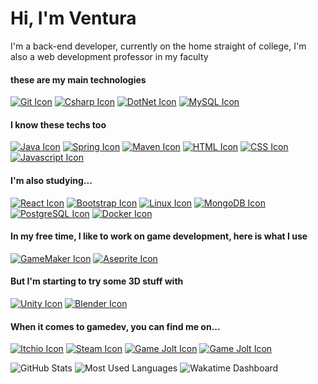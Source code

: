 Hi, I'm Ventura
===============

I'm a back-end developer, currently on the home straight of college, I'm also a web development professor in my faculty

#### these are my main technologies

[![Git Icon](https://skillicons.dev/icons?i=git&theme-dark)](https://en.wikipedia.org/wiki/Git) 
[![Csharp Icon](https://skillicons.dev/icons?i=cs&theme-dark)](https://en.wikipedia.org/wiki/C_Sharp_(programming_language)) 
[![DotNet Icon](https://skillicons.dev/icons?i=dotnet&theme-dark)](https://en.wikipedia.org/wiki/.NET) 
[![MySQL Icon](https://skillicons.dev/icons?i=mysql&theme-dark)](https://en.wikipedia.org/wiki/MySQL)

#### I know these techs too

[![Java Icon](https://skillicons.dev/icons?i=java&theme-dark)](https://en.wikipedia.org/wiki/Java_(programming_language)) 
[![Spring Icon](https://skillicons.dev/icons?i=spring&theme-dark)](https://en.wikipedia.org/wiki/Spring_Framework) 
[![Maven Icon](https://skillicons.dev/icons?i=maven&theme-dark)](https://en.wikipedia.org/wiki/Apache_Maven) 
[![HTML Icon](https://skillicons.dev/icons?i=html&theme-dark)](https://en.wikipedia.org/wiki/HTML) 
[![CSS Icon](https://skillicons.dev/icons?i=css&theme-dark)](https://en.wikipedia.org/wiki/CSS) 
[![Javascript Icon](https://skillicons.dev/icons?i=js&theme-dark)](https://en.wikipedia.org/wiki/JavaScript)

#### I'm also studying...

[![React Icon](https://skillicons.dev/icons?i=react&theme-dark)](https://en.wikipedia.org/wiki/React_(JavaScript_library)) 
[![Bootstrap Icon](https://skillicons.dev/icons?i=bootstrap&theme-dark)](https://en.wikipedia.org/wiki/Bootstrap_(front-end_framework)) 
[![Linux Icon](https://skillicons.dev/icons?i=linux&theme-dark)](https://en.wikipedia.org/wiki/Linux) 
[![MongoDB Icon](https://skillicons.dev/icons?i=mongodb&theme-dark)](https://en.wikipedia.org/wiki/MongoDB) 
[![PostgreSQL Icon](https://skillicons.dev/icons?i=postgres&theme-dark)](https://en.wikipedia.org/wiki/PostgreSQL) 
[![Docker Icon](https://skillicons.dev/icons?i=docker&theme-dark)](https://en.wikipedia.org/wiki/Docker_(software))

#### In my free time, I like to work on game development, here is what I use

[![GameMaker Icon](https://img.shields.io/badge/Gamemaker-000000.svg?style=for-the-badge&logo=Gamemaker&logoColor=green)](https://en.wikipedia.org/wiki/GameMaker) 
[![Aseprite Icon](https://img.shields.io/badge/Aseprite-7D929E.svg?style=for-the-badge&logo=Aseprite&logoColor=black)](https://en.wikipedia.org/wiki/Aseprite)

#### But I'm starting to try some 3D stuff with

[![Unity Icon](https://img.shields.io/badge/Unity-100000?style=for-the-badge&logo=unity&logoColor=white)](https://en.wikipedia.org/wiki/Unity_(game_engine)) 
[![Blender Icon](https://img.shields.io/badge/blender-%23F5792A.svg?style=for-the-badge&logo=blender&logoColor=brown)](https://en.wikipedia.org/wiki/Blender_(software))

#### When it comes to gamedev, you can find me on...

[![Itchio Icon](https://img.shields.io/badge/Itch.io-FA5C5C?style=for-the-badge&logo=itchdotio&logoColor=white)](https://afcventura.itch.io/) 
[![Steam Icon](https://img.shields.io/badge/Steam-000000?style=for-the-badge&logo=steam&logoColor=white)](https://steamcommunity.com/profiles/76561198795887050/) 
[![Game Jolt Icon](https://img.shields.io/badge/Game%20Jolt-CCFF00?style=for-the-badge&logo=Game%20Jolt&logoColor=white)](https://gamejolt.com/@AFCVentura) 
[![Game Jolt Icon](https://img.shields.io/badge/Flickr-0063DC.svg?style=for-the-badge&logo=Flickr&logoColor=white)](https://www.flickr.com/photos/199373549@N05/)

![GitHub Stats](https://github-readme-stats.vercel.app/api?username=AFCVentura&show_icons=true&theme=holi)
![Most Used Languages](https://github-readme-stats.vercel.app/api/top-langs/?username=AFCVentura&layout=pie&theme=holi) 
![Wakatime Dashboard](https://github-readme-stats.vercel.app/api/wakatime?username=AFCVentura&theme=holi)
